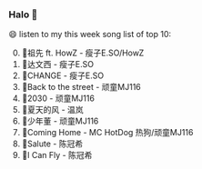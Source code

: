 

### Halo 👋

😄 listen to my this week song list of top 10:

0. 🌈祖先 ft. HowZ - 瘦子E.SO/HowZ
1. 🌈达文西 - 瘦子E.SO
2. 🌈CHANGE - 瘦子E.SO
3. 🌈Back to the street - 顽童MJ116
4. 🌈2030 - 顽童MJ116
5. 🌈夏天的风 - 温岚
6. 🌈少年董  - 顽童MJ116
7. 🌈Coming Home - MC HotDog 热狗/顽童MJ116
8. 🌈Salute - 陈冠希
9. 🌈I Can Fly - 陈冠希

